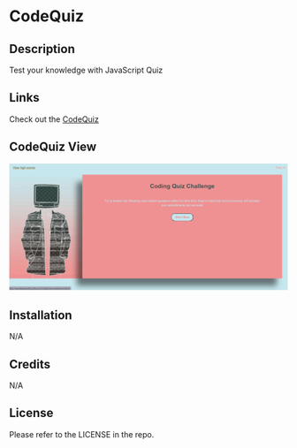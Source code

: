 # CodeQuiz
## Description
Test your knowledge with JavaScript Quiz

## Links
Check out the [CodeQuiz](https://oprokopieva382.github.io/CodeQuiz/)

## CodeQuiz View
![webpage-screenshot](./assets/images/screenshot.png)


## Installation

N/A

## Credits

N/A

## License

Please refer to the LICENSE in the repo.

